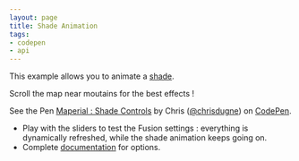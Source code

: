 ```yaml
---
layout: page
title: Shade Animation
tags:
- codepen
- api
---
```


This example allows you to animate a [shade](http://maperial.github.io/concepts/#shade-controls).

Scroll the map near moutains for the best effects !

<p data-height="450" data-theme-id="10317" data-slug-hash="MYwdap" data-default-tab="result" data-user="chrisdugne" class='codepen'>See the Pen <a href='http://codepen.io/chrisdugne/pen/MYwdap/'>Maperial : Shade Controls</a> by Chris (<a href='http://codepen.io/chrisdugne'>@chrisdugne</a>) on <a href='http://codepen.io'>CodePen</a>.</p>
<script async src="//assets.codepen.io/assets/embed/ei.js"></script>

- Play with the sliders to test the Fusion settings : everything is dynamically refreshed, while the shade animation keeps going on.
- Complete [documentation](/documentation/Maperial.html#addShadeControls) for options.
